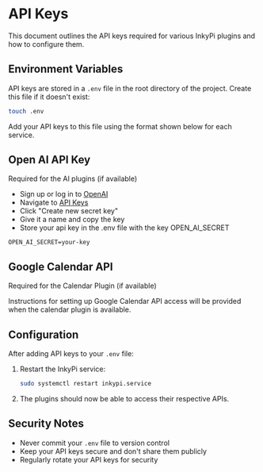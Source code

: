 
# API Keys

This document outlines the API keys required for various InkyPi plugins and how to configure them.

## Environment Variables

API keys are stored in a `.env` file in the root directory of the project. Create this file if it doesn't exist:

```bash
touch .env
```

Add your API keys to this file using the format shown below for each service.

## Open AI API Key

Required for the AI plugins (if available)

- Sign up or log in to [OpenAI](https://platform.openai.com/signup)
- Navigate to [API Keys](https://platform.openai.com/api-keys)
- Click "Create new secret key"
- Give it a name and copy the key
- Store your api key in the .env file with the key OPEN_AI_SECRET

```
OPEN_AI_SECRET=your-key
```

## Google Calendar API

Required for the Calendar Plugin (if available)

Instructions for setting up Google Calendar API access will be provided when the calendar plugin is available.

## Configuration

After adding API keys to your `.env` file:

1. Restart the InkyPi service:
   ```bash
   sudo systemctl restart inkypi.service
   ```

2. The plugins should now be able to access their respective APIs.

## Security Notes

- Never commit your `.env` file to version control
- Keep your API keys secure and don't share them publicly
- Regularly rotate your API keys for security